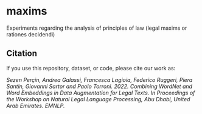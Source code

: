 # maxims
Experiments regarding the analysis of principles of law (legal maxims or rationes decidendi)



## Citation

If you use this repository, dataset, or code, please cite our work as:

*Sezen Perçin, Andrea Galassi, Francesca Lagioia, Federico Ruggeri, Piera Santin, Giovanni Sartor and Paolo Torroni. 2022. Combining WordNet and Word Embeddings in Data Augmentation for Legal Texts. In Proceedings of the Workshop on Natural Legal Language Processing, Abu Dhabi, United Arab Emirates. EMNLP.*

